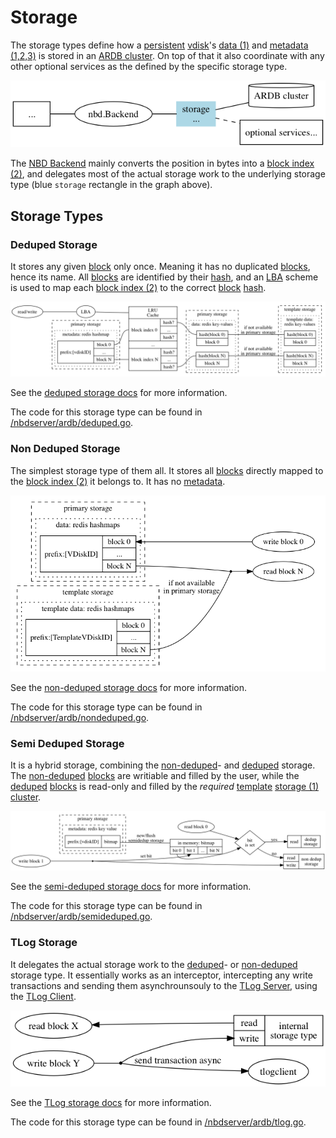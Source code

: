 # Storage

The storage types define how a [persistent][persistent] [vdisk][vdisk]'s [data (1)][data] and [metadata (1,2,3)][metadata] is stored in an [ARDB cluster][ardb]. On top of that it also coordinate with any other optional services as the defined by the specific storage type.

![NBD Storage Overview](/docs/assets/nbd_storage_overview.png)

The [NBD Backend][backend] mainly converts the position in bytes into a [block index (2)][index], and delegates most of the actual storage work to the underlying storage type (blue `storage` rectangle in the graph above).

## Storage Types

### Deduped Storage

It stores any given [block][block] only once. Meaning it has no duplicated [blocks][block], hence its name. All [blocks][block] are identified by their [hash][hash], and an [LBA][lba] scheme is used to map each [block index (2)][index] to the correct [block][block] [hash][hash].

![Deduped Storage](/docs/assets/nbd_deduped_storage.png)

See the [deduped storage docs](/docs/nbd/storage/deduped.md) for more information.

The code for this storage type can be found in [/nbdserver/ardb/deduped.go](/nbdserver/ardb/deduped.go).

### Non Deduped Storage

The simplest storage type of them all. It stores all [blocks][block] directly mapped to the [block index (2)][index] it belongs to. It has no [metadata][metadata].

![Non Deduped Storage](/docs/assets/nbd_nondeduped_storage.png)

See the [non-deduped storage docs](/docs/nbd/storage/nondeduped.md) for more information.

The code for this storage type can be found in [/nbdserver/ardb/nondeduped.go](/nbdserver/ardb/nondeduped.go).

### Semi Deduped Storage

It is a hybrid storage, combining the [non-deduped](#non-deduped-storage)- and [deduped](#deduped-storage) storage. The [non-deduped](#non-deduped-storage) [blocks][block] are writiable and filled by the user, while the [deduped](#deduped-storage) [blocks][block] is read-only and filled by the _required_ [template][template] [storage (1) cluster][storage].

![Semi Deduped Storage](/docs/assets/nbd_semideduped_storage.png)

See the [semi-deduped storage docs](/docs/nbd/storage/semideduped.md) for more information.

The code for this storage type can be found in [/nbdserver/ardb/semideduped.go](/nbdserver/ardb/semideduped.go).

### TLog Storage

It delegates the actual storage work to the [deduped](#deduped-storage)- or [non-deduped](#non-deduped-storage) storage type. It essentially works as an interceptor, intercepting any write transactions and sending them asynchrounsouly to the [TLog Server][tlogserver], using the [TLog Client][tlogclient].

![TLog Storage](/docs/assets/nbd_tlog_storage.png)

See the [TLog storage docs](/docs/nbd/storage/tlog.md) for more information.

The code for this storage type can be found in [/nbdserver/ardb/tlog.go](/nbdserver/ardb/tlog.go).

[backend]: /docs/glossary.md#backend
[persistent]: /docs/glossary.md#persistent
[vdisk]: /docs/glossary.md#vdisk
[template]: /docs/glossary.md#template
[ardb]: /docs/glossary.md#ardb
[storage]: /docs/glossary.md#storage
[data]: /docs/glossary.md#data
[metadata]: /docs/glossary.md#metadata
[index]: /docs/glossary.md#index
[lba]: /docs/glossary.md#lba
[block]: /docs/glossary.md#block
[hash]: /docs/glossary.md#hash

[tlogserver]: /docs/tlog/server.md
[tlogclient]: /docs/tlog/client.md

